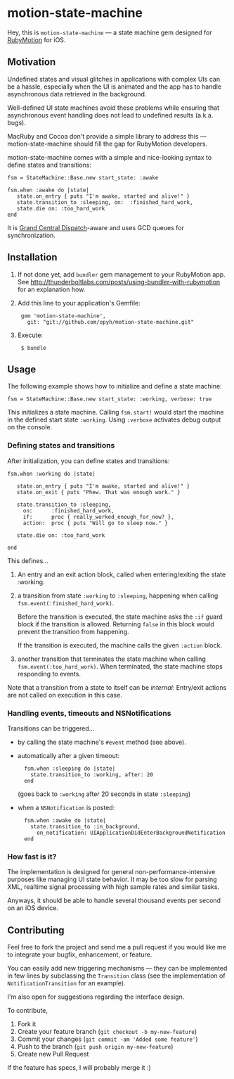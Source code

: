 # motion-state-machine

Hey, this is `motion-state-machine` — a state machine gem designed for
[RubyMotion](http://rubymotion.com) for iOS.

## Motivation

Undefined states and visual glitches in applications with complex UIs can
be a hassle, especially when the UI is animated and the app has to handle
asynchronous data retrieved in the background.

Well-defined UI state machines avoid these problems while ensuring that
asynchronous event handling does not lead to undefined results (a.k.a. bugs).

MacRuby and Cocoa don't provide a simple library to address this —
motion-state-machine should fill the gap for RubyMotion developers.

motion-state-machine comes with a simple and nice-looking syntax to define
states and transitions:

    fsm = StateMachine::Base.new start_state: :awake

	fsm.when :awake do |state|
	   state.on_entry { puts "I'm awake, started and alive!" }
	   state.transition_to :sleeping, on:  :finished_hard_work,
	   state.die on: :too_hard_work
	end

It is [Grand Central Dispatch](https://developer.apple.com/library/mac/#documentation/Performance/Reference/GCD_libdispatch_Ref/Reference/reference.html)-aware
and uses GCD queues for synchronization.

## Installation

1. If not done yet, add `bundler` gem management to your RubyMotion app.
   See <http://thunderboltlabs.com/posts/using-bundler-with-rubymotion> for
   an explanation how.

2. Add this line to your application's Gemfile:

		gem 'motion-state-machine',
		  git: "git://github.com/opyh/motion-state-machine.git"

3. Execute:

		$ bundle

## Usage

The following example shows how to initialize and define a state machine:

	fsm = StateMachine::Base.new start_state: :working, verbose: true

This initializes a state machine. Calling `fsm.start!` would start the
machine in the defined start state `:working`. Using `:verbose` activates
debug output on the console.

### Defining states and transitions

After initialization, you can define states and transitions:

	fsm.when :working do |state|

	   state.on_entry { puts "I'm awake, started and alive!" }
	   state.on_exit { puts "Phew. That was enough work." }

	   state.transition_to :sleeping,
	     on:      :finished_hard_work,
	     if:      proc { really_worked_enough_for_now? },
	     action:  proc { puts "Will go to sleep now." }

	   state.die on: :too_hard_work

	end

This defines…

1. An entry and an exit action block, called when entering/exiting the state
   :working.

2. a transition from state `:working` to `:sleeping`, happening when calling
   `fsm.event(:finished_hard_work)`.

   Before the transition is executed, the state machine asks the `:if` guard
   block if the transition is allowed. Returning `false` in this block would
   prevent the transition from happening.

   If the transition is executed, the machine calls the given `:action` block.

3. another transition that terminates the state machine when calling
   `fsm.event(:too_hard_work)`. When terminated, the state machine stops
   responding to events.

Note that a transition from a state to itself can be _internal_: Entry/exit
actions are not called on execution in this case.

### Handling events, timeouts and NSNotifications

Transitions can be triggered…

- by calling the state machine's `#event` method (see above).

- automatically after a given timeout:

		fsm.when :sleeping do |state|
		  state.transition_to :working, after: 20
		end

  (goes back to `:working` after 20 seconds in state `:sleeping`)

- when a `NSNotification` is posted:

		fsm.when :awake do |state|
		  state.transition_to :in_background,
		    on_notification: UIApplicationDidEnterBackgroundNotification
		end

### How fast is it?

The implementation is designed for general non-performance-intensive purposes
like managing UI state behavior. It may be too slow for parsing XML, realtime
signal processing with high sample rates and similar tasks.

Anyways, it should be able to handle several thousand events per second on
an iOS device.

## Contributing

Feel free to fork the project and send me a pull request if you would
like me to integrate your bugfix, enhancement, or feature.

You can easily add new triggering mechanisms — they can be
implemented in few lines by subclassing the `Transition` class (see
the implementation of `NotificationTransition` for an example).

I'm also open for suggestions regarding the interface design.

To contribute,

1. Fork it
2. Create your feature branch (`git checkout -b my-new-feature`)
3. Commit your changes (`git commit -am 'Added some feature'`)
4. Push to the branch (`git push origin my-new-feature`)
5. Create new Pull Request

If the feature has specs, I will probably merge it :)
